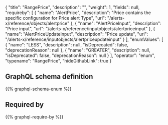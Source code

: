 {
  "title": "RangePrice",
  "description": "",
  "weight": 1,
  "fields": null,
  "requireby": [
    {
      "name": "AlertPrice",
      "description": "Price contains the specific configuration for Price alert Type",
      "url": "/alerts-x/reference/objects/alertprice"
    },
    {
      "name": "AlertPriceInput",
      "description": "Price input",
      "url": "/alerts-x/reference/inputobjects/alertpriceinput"
    },
    {
      "name": "AlertPriceUpdateInput",
      "description": "Price update",
      "url": "/alerts-x/reference/inputobjects/alertpriceupdateinput"
    }
  ],
  "enumValues": [
    {
      "name": "LESS",
      "description": null,
      "isDeprecated": false,
      "deprecationReason": null
    },
    {
      "name": "GREATER",
      "description": null,
      "isDeprecated": false,
      "deprecationReason": null
    }
  ],
  "operator": "enum",
  "typename": "RangePrice",
  "hideGithubLink": true
}
## GraphQL schema definition

{{% graphql-schema-enum %}}

## Required by

{{% graphql-require-by %}}
